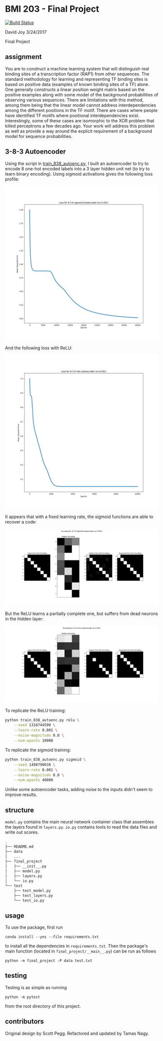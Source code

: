 # BMI 203 - Final Project

[![Build
Status](https://travis-ci.org/david-joy/bmi203-final.svg?branch=master)](https://travis-ci.org/david-joy/bmi203-final)

David Joy 3/24/2017<br/>

Final Project

## assignment

You are to construct a machine learning system that will distinguish real binding sites of a transcription factor (RAP1) from other sequences. The standard methodology for learning and representing TF binding sites is based on positive data (examples of known binding sites of a TF) alone. One generally constructs a linear position weight matrix based on the positive examples along with some model of the background probabilities of observing various sequences. There are limitations with this method, among them being that the linear model cannot address interdependencies among the different positions in the TF motif. There are cases where people have identified TF motifs where positional interdependencies exist. Interestingly, some of these cases are isomorphic to the XOR problem that killed perceptrons a few decades ago. Your work will address this problem as well as provide a way around the explicit requirement of a background model for sequence probabilities.

## 3-8-3 Autoencoder

Using the script in [train_838_autoenc.py](https://github.com/david-joy/bmi203-final/blob/master/train_838_autoenc.py), I built an autoencoder to try to encode 8 one-hot encoded labels into a 3 layer hidden unit net (to try to learn binary encoding). Using sigmoid activations gives the following loss profile:

<img src="plots/autoencoder_838_sigmoid_loss.png"><br />

And the following loss with ReLU:

<img src="plots/autoencoder_838_relu_loss.png"><br />

It appears that with a fixed learning rate, the sigmoid functions are able to recover a code:

<img src="plots/autoencoder_838_sigmoid_code.png"><br />

But the ReLU learns a partially complete one, but suffers from dead neurons in the hidden layer:

<img src="plots/autoencoder_838_relu_code.png"><br />

To replicate the ReLU training:<br />

```bash
python train_838_autoenc.py relu \
    --seed 1318744590 \
    --learn-rate 0.001 \
    --noise-magnitude 0.0 \
    --num-epochs 10000
```

To replicate the sigmoid training:

```bash
python train_838_autoenc.py sigmoid \
    --seed 1498790038 \
    --learn-rate 0.001 \
    --noise-magnitude 0.0 \
    --num-epochs 40000
```

Unlike some autoencoder tasks, adding noise to the inputs didn't seem to improve results.

## structure

`model.py` contains the main neural network container class that assembles the layers found in `layers.py`. `io.py` contains tools to read the data files and write out scores.

```
.
├── README.md
├── data
│   ...
├── final_project
│   ├── __init__.py
│   ├── model.py
│   ├── layers.py
│   └── io.py
└── test
    ├── test_model.py
    ├── test_layers.py
    └── test_io.py
```

## usage

To use the package, first run

```
conda install --yes --file requirements.txt
```

to install all the dependencies in `requirements.txt`. Then the package's
main function (located in `final_project/__main__.py`) can be run as
follows

```
python -m final_project -P data test.txt
```

## testing

Testing is as simple as running

```
python -m pytest
```

from the root directory of this project.


## contributors

Original design by Scott Pegg. Refactored and updated by Tamas Nagy.
